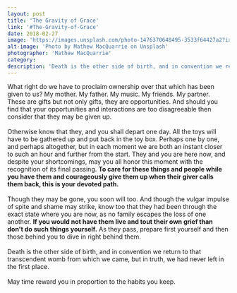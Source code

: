 ```yaml
---
layout: post
title: 'The Gravity of Grace'
link: '#The-Gravity-of-Grace'
date: 2018-02-27
image: 'https://images.unsplash.com/photo-1476370648495-3533f64427a2?ixlib=rb-0.3.5&s=04b7e5ef56be9c371cb21001068c912c&auto=format&fit=crop&w=2850&q=80'
alt-image: 'Photo by Mathew MacQuarrie on Unsplash'
photographer: 'Mathew MacQuarrie'
category:
description: 'Death is the other side of birth, and in convention we return to that transcendent womb from which we came, but in truth we had never left in the first place. Remain gracious for your blessings.'
---
```

What right do we have to proclaim ownership over that which has been given to us? My mother. My father. My music. My friends. My partner. These are gifts but not only gifts, they are opportunities. And should you find that your opportunities and interactions are too disagreeable then consider that they may be given up.
<br>
<br>
Otherwise know that they, and you shall depart one day. All the toys will have to be gathered up and put back in the toy box. Perhaps one by one, and perhaps altogether, but in each moment we are both an instant closer to such an hour and further from the start. They and you are here now, and despite your shortcomings, may you all honor this moment with the recognition of its final passing. **To care for these things and people while you have them and courageously give them up when their giver calls them back, this is your devoted path.**
<br>
<br>
Though they may be gone, you soon will too. And though the vulgar impulse of spite and shame may strike, know too that they had been through the exact state where you are now, as no family escapes the loss of one another. **If you would not have them live and tout their own grief than don't do such things yourself.** As they pass, prepare first yourself and then those behind you to dive in right behind them. 
<br>
<br>
Death is the other side of birth, and in convention we return to that transcendent womb from which we came, but in truth, we had never left in the first place. 
<br>
<br>
May time reward you in proportion to the habits you keep. 